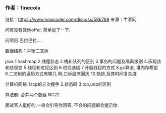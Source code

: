 ### 作者：finecola

链接：https://www.nowcoder.com/discuss/586789
来源：牛客网

问有没有其他offer, 简单说了一下.

问项目.巴拉巴拉....

数据结构
1.平衡二叉树

java
1.hashmap
2.线程状态
2.栈和队列的区别
3.事务的问题及隔离级别
4.乐观锁和悲观锁
5.线程和进程区别
6.进程通信
7.开启线程的方式
8.gc算法, 堆内存模型
9.二叉树的遍历方式有哪几 种,口诉层序遍历
10.快排,及其时间复杂度


计算机网络
1.tcp的三次握手
2.状态码
3.tcp,udp的区别

算法题: 合并两个数组 NC22

面试官人挺好的,一直会引导你回答, 不会的问题都会提示你.